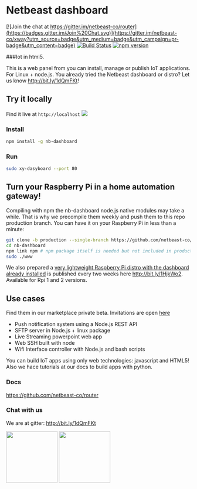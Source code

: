 # Netbeast dashboard

[![Join the chat at https://gitter.im/netbeast-co/router](https://badges.gitter.im/Join%20Chat.svg)](https://gitter.im/netbeast-co/xway?utm_source=badge&utm_medium=badge&utm_campaign=pr-badge&utm_content=badge)
[![Build Status](https://travis-ci.org/netbeast-co/xy-dashboard.svg)](https://travis-ci.org/netbeast-co/dashboard)
[![npm version](https://badge.fury.io/js/xy-dashboard.svg)](http://badge.fury.io/js/xy-dashboard)

###Iot in html5.

This is a web panel from you can install, manage or publish IoT applications. For Linux + node.js. You already tried the Netbeast dashboard or distro? Let us know http://bit.ly/1dQmFKt!

## Try it locally
Find it live at `http://localhost`
<img src="https://github.com/netbeast-co/xway/blob/master/img/dashboard-cap.png?raw=true"></img>

### Install
``` bash
npm install -g nb-dashboard
```

### Run
```bash
sudo xy-dasyboard --port 80
```

## Turn your Raspberry Pi in a home automation gateway!

Compiling with npm the nb-dashboard node.js native modules may take a while. That is why we precompile them weekly and push them to this repo production branch. You can have it on your Raspberry Pi in less than a minute:

```bash
git clone -b production --single-branch https://github.com/netbeast-co/dashboard/
cd nb-dashboard
npm link npm # npm package itself is needed but not included in production
sudo ./www
```

We also prepared a <u>very lightweight Raspberry Pi distro with the dashboard already installed</u> is published every two weeks here http://bit.ly/1HjkWo2. Available for Rpi 1 and 2 versions.

## Use cases
Find them in our marketplace private beta. Invitations are open <a target="_blank" href="http://bit.ly/1ENxgvq">here</a>
* Push notification system using a Node.js REST API
* SFTP server in Node.js + linux package
* Live Streaming powerpoint web app
* Web SSH built with node
* Wifi Interface  controller with Node.js and bash scripts

You can build IoT apps using only web technologies: javascript and HTML5! Also we hace tutorials at our docs to build apps with python.


### Docs
https://github.com/netbeast-co/router

### Chat with us
We are at gitter: http://bit.ly/1dQmFKt


<img src="https://github.com/netbeast-co/xway/blob/master/img/open-source.png?raw=true" height="140px" width="auto"/>
<img src="https://github.com/netbeast-co/xway/blob/master/img/open-hw.png?raw=true" height="140px" width="auto"/>
